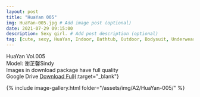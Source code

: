 ```yaml
---
layout: post
title: "HuaYan 005"
img: HuaYan-005.jpg # Add image post (optional)
date: 2021-07-29 09:15:00
description: Sexy girl. # Add post description (optional)
tag: [cute, sexy, HuaYan, Indoor, Bathtub, Outdoor, Bodysuit, Underwear, Cosplay, Big Tits, Tattoo]
---
```

HuaYan Vol.005  
Model: 谢芷馨Sindy   
Images in download package have full quality                    
Google Drive [Download Full](http://gestyy.com/eoAaan){:target="_blank"}

{% include image-gallery.html folder="/assets/img/A2/HuaYan-005/" %}
